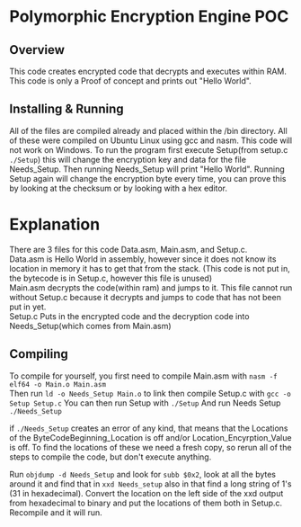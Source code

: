 # Polymorphic Encryption Engine POC
## Overview
This code creates encrypted code that decrypts and executes within RAM. This code is only a Proof of concept and prints out "Hello World".

## Installing & Running
 All of the files are compiled already and placed within the /bin directory. All of these were compiled on Ubuntu Linux using gcc and nasm.
 This code will not work on Windows.
 To run the program first execute Setup(from setup.c `./Setup`) this will change the encryption key and data for the file Needs_Setup. Then running Needs_Setup will print "Hello World".
 Running Setup again will change the encryption byte every time, you can prove this by looking at the checksum or by looking with a hex editor.  

 # Explanation

  There are 3 files for this code Data.asm, Main.asm, and Setup.c.  
  Data.asm is Hello World in assembly, however since it does not know its location in memory it has to get that from the stack. (This code is not put in, the bytecode is in Setup.c, however this file is unused) <br/>
  Main.asm decrypts the code(within ram) and jumps to it.  This file cannot run without Setup.c because it decrypts and jumps to code that has not been put in yet. <br/>
  Setup.c Puts in the encrypted code and the decryption code into Needs_Setup(which comes from Main.asm)
  
 ## Compiling
  
  To compile for yourself, you first need to compile Main.asm with `nasm -f elf64 -o Main.o Main.asm` <br/>
  Then run `ld -o Needs_Setup Main.o` to link
  then compile Setup.c with `gcc -o Setup Setup.c`
  You can then run Setup with `./Setup`
  And run Needs Setup `./Needs_Setup`
  
  if `./Needs_Setup` creates an error of any kind, that means that the Locations of the ByteCodeBeginning_Location is off and/or Location_Encyrption_Value is off.
  To find the locations of these we need a fresh copy, so rerun all of the steps to compile the code, but don't execute anything.
  
  Run `objdump -d Needs_Setup` and look for `subb $0x2`, look at all the bytes around it and find that in `xxd Needs_setup` also in that find a long string of 1's (31 in hexadecimal).  Convert the location on the left side of the xxd output from hexadecimal to binary and put the locations of them both in Setup.c. Recompile and it will run.
  
